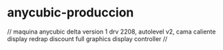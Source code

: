 # anycubic-produccion
// maquina anycubic delta version 1
drv 2208, autolevel v2, cama caliente
display redrap discount full graphics display controller //
